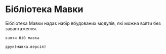 # Бібліотека Мавки

<subject>Бібліотека Мавки</subject> надає набір вбудованих модулів, які можна взяти без завантаження.

```мавка
взяти біб мавка

друк(мавка.версія)
```